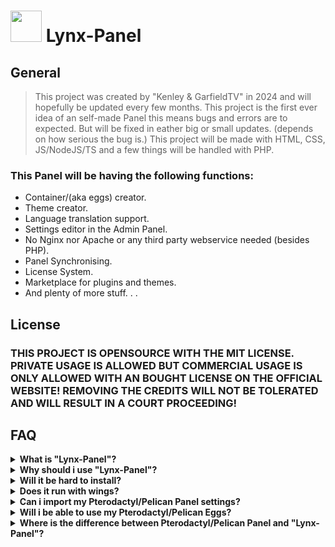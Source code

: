 <h1><a href="https://lynx-panel.net"><img src="https://raw.githubusercontent.com/lynxpanel/Panel-1.0.0/main/logo.jpeg" width="50px" height="50px"></a> Lynx-Panel</h1>

## General
> This project was created by "Kenley & GarfieldTV" in 2024 and will hopefully be updated every few months.
> This project is the first ever idea of an self-made Panel this means bugs and errors are to expected. But will be fixed in eather big or small updates. (depends on how serious the bug is.)
> This project will be made with HTML, CSS, JS/NodeJS/TS and a few things will be handled with PHP.

### This Panel will be having the following functions:
- Container/(aka eggs) creator.
- Theme creator.
- Language translation support.
- Settings editor in the Admin Panel.
- No Nginx nor Apache or any third party webservice needed (besides PHP).
- Panel Synchronising.
- License System.
- Marketplace for plugins and themes.
- And plenty of more stuff. . .

## License
### THIS PROJECT IS OPENSOURCE WITH THE MIT LICENSE. PRIVATE USAGE IS ALLOWED BUT COMMERCIAL USAGE IS ONLY ALLOWED WITH AN BOUGHT LICENSE ON THE OFFICIAL WEBSITE! REMOVING THE CREDITS WILL NOT BE TOLERATED AND WILL RESULT IN A COURT PROCEEDING!

## FAQ

<details>
<summary><strong>What is "Lynx-Panel"?</strong></summary>

> The Lynx-Panel is made for everyone who wants a better version of the Pterodactyl/Pelican Panel.
</details><details>
<summary><strong>Why should i use "Lynx-Panel"?</strong></summary>

> We are working on the best performance and best customization methods just for you.
</details><details>
<summary><strong>Will it be hard to install?</strong></summary>

> Actually No. :D We will always try to improve the installation and make it as easy as possible.
</details><details>
<summary><strong>Does it run with wings?</strong></summary>

> No. it doesn't run with wings, instead it runs with our own NodeJS daemon for better and faster performance.
</details><details>
<summary><strong>Can i import my Pterodactyl/Pelican Panel settings?</strong></summary>

> In the future it will probably be possible. But for now it isn't planned.
</details><details>
<summary><strong>Will i be able to use my Pterodactyl/Pelican Eggs?</strong></summary>

> We are working to make it possible but in the meantime it won't be possible.
</details><details>
<summary><strong>Where is the difference between Pterodactyl/Pelican Panel and "Lynx-Panel"?</strong></summary>

> It won't have many difference in how it works. But the installation will be easier. The performance will be better. And much more!
</details>
